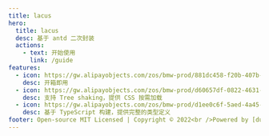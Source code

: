 ```yaml
---
title: lacus
hero:
  title: lacus
  desc: 基于 antd 二次封装
  actions:
    - text: 开始使用
      link: /guide
features:
  - icon: https://gw.alipayobjects.com/zos/bmw-prod/881dc458-f20b-407b-947a-95104b5ec82b/k79dm8ih_w144_h144.png
    desc: 开箱即用
  - icon: https://gw.alipayobjects.com/zos/bmw-prod/d60657df-0822-4631-9d7c-e7a869c2f21c/k79dmz3q_w126_h126.png
    desc: 支持 Tree shaking，提供 CSS 按需加载
  - icon: https://gw.alipayobjects.com/zos/bmw-prod/d1ee0c6f-5aed-4a45-a507-339a4bfe076c/k7bjsocq_w144_h144.png
    desc: 基于 TypeScript 构建，提供完整的类型定义
footer: Open-source MIT Licensed | Copyright © 2022<br />Powered by [dumi](https://d.umijs.org)
---
```


